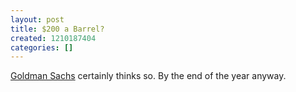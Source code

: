 ```yaml
---
layout: post
title: $200 a Barrel?
created: 1210187404
categories: []
---
```

[Goldman Sachs](http://www.economist.com/daily/news/displaystory.cfm?story_id=11325132&fsrc=nwl) certainly thinks so.  By the end of the year anyway.
